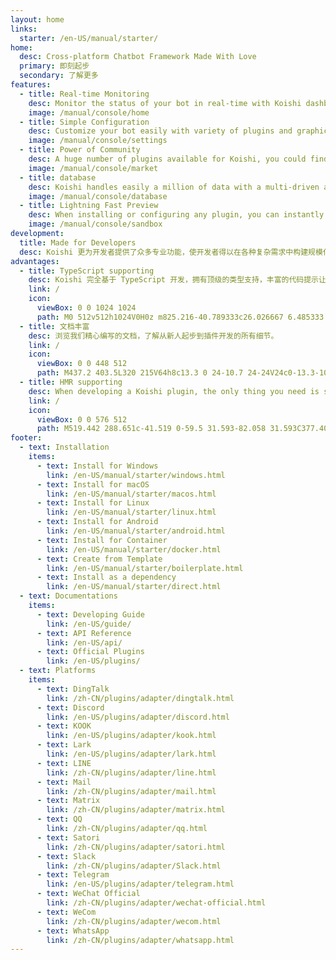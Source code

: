 ```yaml
---
layout: home
links:
  starter: /en-US/manual/starter/
home:
  desc: Cross-platform Chatbot Framework Made With Love
  primary: 即刻起步
  secondary: 了解更多
features:
  - title: Real-time Monitoring
    desc: Monitor the status of your bot in real-time with Koishi dashboard.
    image: /manual/console/home
  - title: Simple Configuration
    desc: Customize your bot easily with variety of plugins and graphic user interface operation.
    image: /manual/console/settings
  - title: Power of Community
    desc: A huge number of plugins available for Koishi, you could find almost everything in the Koishi Marketplace.
    image: /manual/console/market
  - title: database
    desc: Koishi handles easily a million of data with a multi-driven and high-performance database.
    image: /manual/console/database
  - title: Lightning Fast Preview
    desc: When installing or configuring any plugin, you can instantly start a simulated chat and preview effects in Koishi sandboxes.
    image: /manual/console/sandbox
development:
  title: Made for Developers
  desc: Koishi 更为开发者提供了众多专业功能，使开发者得以在各种复杂需求中构建规模化的解决方案。
advantages:
  - title: TypeScript supporting
    desc: Koishi 完全基于 TypeScript 开发，拥有顶级的类型支持，丰富的代码提示让你在编写代码的时候甚至无需查看文档。
    link: /
    icon:
      viewBox: 0 0 1024 1024
      path: M0 512v512h1024V0H0z m825.216-40.789333c26.026667 6.485333 45.824 18.048 64.042667 36.906666 9.429333 10.069333 23.424 28.416 24.533333 32.853334 0.341333 1.28-44.202667 31.146667-71.168 47.914666-0.981333 0.64-4.906667-3.584-9.258667-10.069333-13.226667-19.2-27.008-27.477333-48.128-28.928-31.061333-2.133333-51.029333 14.122667-50.858666 41.258667a37.546667 37.546667 0 0 0 4.352 19.2c6.826667 14.122667 19.541333 22.613333 59.306666 39.808 73.344 31.573333 104.704 52.352 124.202667 81.92 21.76 32.981333 26.666667 85.674667 11.861333 124.842666-16.213333 42.581333-56.533333 71.509333-113.28 81.066667-17.536 3.114667-59.136 2.645333-77.994666-0.768-41.130667-7.338667-80.128-27.648-104.192-54.314667-9.429333-10.368-27.818667-37.546667-26.666667-39.466666a67.413333 67.413333 0 0 1 9.386667-6.016c4.608-2.602667 21.802667-12.544 38.058666-21.973334l29.44-17.066666 6.186667 9.130666c8.618667 13.141333 27.434667 31.189333 38.826667 37.205334 32.682667 17.237333 77.525333 14.805333 99.626666-5.034667a37.674667 37.674667 0 0 0 13.354667-30.72c0-11.861333-1.493333-17.066667-7.68-26.026667-7.936-11.349333-24.192-20.906667-70.357333-40.96-52.821333-22.741333-75.562667-36.864-96.384-59.306666a135.04 135.04 0 0 1-28.117334-51.2c-3.882667-14.464-4.864-50.730667-1.792-65.322667 10.88-51.072 49.408-86.613333 105.002667-97.194667 18.048-3.413333 59.989333-2.133333 77.696 2.261334z m-240.384 42.752l0.341333 41.941333H451.84v378.709333H357.546667v-378.709333H224.341333v-41.130667c0-22.784 0.469333-41.813333 1.109334-42.24 0.512-0.682667 81.621333-1.024 179.925333-0.853333l178.986667 0.512z
  - title: 文档丰富
    desc: 浏览我们精心编写的文档，了解从新人起步到插件开发的所有细节。
    link: /
    icon:
      viewBox: 0 0 448 512
      path: M437.2 403.5L320 215V64h8c13.3 0 24-10.7 24-24V24c0-13.3-10.7-24-24-24H120c-13.3 0-24 10.7-24 24v16c0 13.3 10.7 24 24 24h8v151L10.8 403.5C-18.5 450.6 15.3 512 70.9 512h306.2c55.7 0 89.4-61.5 60.1-108.5zM137.9 320l48.2-77.6c3.7-5.2 5.8-11.6 5.8-18.4V64h64v160c0 6.9 2.2 13.2 5.8 18.4l48.2 77.6h-172z
  - title: HMR supporting
    desc: When developing a Koishi plugin, the only thing you need is saving the file. No need to reboot robots frequently. Swipe smoothly like front-end development.
    link: /
    icon:
      viewBox: 0 0 576 512
      path: M519.442 288.651c-41.519 0-59.5 31.593-82.058 31.593C377.409 320.244 432 144 432 144s-196.288 80-196.288-3.297c0-35.827 36.288-46.25 36.288-85.985C272 19.216 243.885 0 210.539 0c-34.654 0-66.366 18.891-66.366 56.346 0 41.364 31.711 59.277 31.711 81.75C175.885 207.719 0 166.758 0 166.758v333.237s178.635 41.047 178.635-28.662c0-22.473-40-40.107-40-81.471 0-37.456 29.25-56.346 63.577-56.346 33.673 0 61.788 19.216 61.788 54.717 0 39.735-36.288 50.158-36.288 85.985 0 60.803 129.675 25.73 181.23 25.73 0 0-34.725-120.101 25.827-120.101 35.962 0 46.423 36.152 86.308 36.152C556.712 416 576 387.99 576 354.443c0-34.199-18.962-65.792-56.558-65.792z
footer:
  - text: Installation
    items:
      - text: Install for Windows
        link: /en-US/manual/starter/windows.html
      - text: Install for macOS
        link: /en-US/manual/starter/macos.html
      - text: Install for Linux
        link: /en-US/manual/starter/linux.html
      - text: Install for Android
        link: /en-US/manual/starter/android.html
      - text: Install for Container
        link: /en-US/manual/starter/docker.html
      - text: Create from Template
        link: /en-US/manual/starter/boilerplate.html
      - text: Install as a dependency
        link: /en-US/manual/starter/direct.html
  - text: Documentations
    items:
      - text: Developing Guide
        link: /en-US/guide/
      - text: API Reference
        link: /en-US/api/
      - text: Official Plugins
        link: /en-US/plugins/
  - text: Platforms
    items:
      - text: DingTalk
        link: /zh-CN/plugins/adapter/dingtalk.html
      - text: Discord
        link: /en-US/plugins/adapter/discord.html
      - text: KOOK
        link: /en-US/plugins/adapter/kook.html
      - text: Lark
        link: /en-US/plugins/adapter/lark.html
      - text: LINE
        link: /zh-CN/plugins/adapter/line.html
      - text: Mail
        link: /zh-CN/plugins/adapter/mail.html
      - text: Matrix
        link: /zh-CN/plugins/adapter/matrix.html
      - text: QQ
        link: /zh-CN/plugins/adapter/qq.html
      - text: Satori
        link: /zh-CN/plugins/adapter/satori.html
      - text: Slack
        link: /zh-CN/plugins/adapter/Slack.html
      - text: Telegram
        link: /en-US/plugins/adapter/telegram.html
      - text: WeChat Official
        link: /zh-CN/plugins/adapter/wechat-official.html
      - text: WeCom
        link: /zh-CN/plugins/adapter/wecom.html
      - text: WhatsApp
        link: /zh-CN/plugins/adapter/whatsapp.html
---
```

